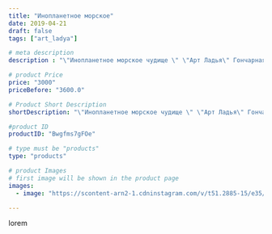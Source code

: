 ```yaml
---
title: "Инопланетное морское"
date: 2019-04-21
draft: false
tags: ["art_ladya"]

# meta description
description : "\"Инопланетное морское чудище \" \"Арт Ладья\" Гончарная мастерская в Нижнем Новгороде. Изготовление керамики и мастер//-классы по обучению.  #гончар #исскуство"

# product Price
price: "3000"
priceBefore: "3600.0"

# Product Short Description
shortDescription: "\"Инопланетное морское чудище \" \"Арт Ладья\" Гончарная мастерская в Нижнем Новгороде. Изготовление керамики и мастер//-классы по обучению.  #гончар #исскуство #potter #керамикаручнаяработа #керамиканазаказ #handmade #древняякерамика #керамика #гончарнаяпосуда #эксклюзивнаякерамика #painter #decor #ceramicar #claygoods #restaurant #earthenware #ceramic #design #ceramicart #decanter #carafe #clay #сосуд #авторскаякерамика #чужой #яйцо #морскоечудище #кальмар #fire #foreign"

#product ID
productID: "Bwgfms7gFOe"

# type must be "products"
type: "products"

# product Images
# first image will be shown in the product page
images:
  - image: "https://scontent-arn2-1.cdninstagram.com/v/t51.2885-15/e35/57128457_846443829028917_4089643120486076047_n.jpg?tp=1&_nc_ht=scontent-arn2-1.cdninstagram.com&_nc_cat=109&_nc_ohc=XI5sxymd7GUAX8dt0L5&ccb=7-4&oh=b759df21888a3e22805dbe953d71b895&oe=60865FC1&_nc_sid=86f79a&ig_cache_key=MjAyNjc1ODgzMTM0MTU4OTQwNg%3D%3D.2-ccb7-4"

---
```

lorem
